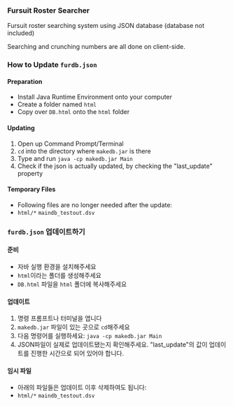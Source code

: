 ### Fursuit Roster Searcher

Fursuit roster searching system using JSON database (database not included)

Searching and crunching numbers are all done on client-side.

### How to Update ```furdb.json```

#### Preparation

- Install Java Runtime Environment onto your computer
- Create a folder named `html`
- Copy over ```DB.html``` onto the `html` folder

#### Updating

1. Open up Command Prompt/Terminal
2. `cd` into the directory where `makedb.jar` is there
3. Type and run `java -cp makedb.jar Main`
4. Check if the json is actually updated, by checking the "last_update" property

#### Temporary Files

- Following files are no longer needed after the update:
- `html/*`
  `maindb_testout.dsv`

### ```furdb.json``` 업데이트하기

#### 준비

- 자바 실행 환경을 설치해주세요
- `html`이라는 폴더를 생성해주세요
- `DB.html` 파일을 `html` 폴더에 복사해주세요

#### 업데이트

1. 명령 프롬프트나 터미널을 엽니다
2. `makedb.jar` 파일이 있는 곳으로 `cd`해주세요
3. 다음 명령어를 실행하세요: `java -cp makedb.jar Main`
4. JSON파일이 실제로 업데이트됐는지 확인해주세요. "last_update"의 값이 업데이트를 진행한 시간으로 되어 있어야 합니다.

#### 임시 파일

- 아래의 파일들은 업데이트 이후 삭제하여도 됩니다:
- `html/*`
  `maindb_testout.dsv`
